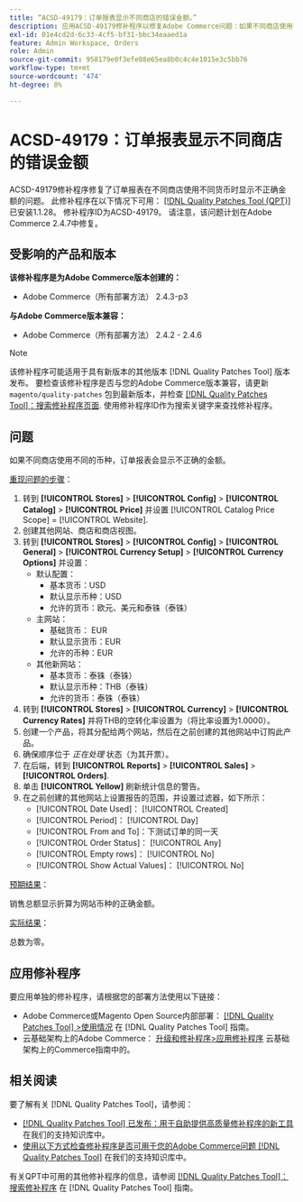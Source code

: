 ```yaml
---
title: “ACSD-49179：订单报表显示不同商店的错误金额。”
description: 应用ACSD-49179修补程序以修复Adobe Commerce问题：如果不同商店使用不同的货币，订单报表会显示不正确的金额。
exl-id: 01e4cd2d-6c33-4cf5-bf31-bbc34eaaed1a
feature: Admin Workspace, Orders
role: Admin
source-git-commit: 958179e0f3efe08e65ea8b0c4c4e1015e3c5bb76
workflow-type: tm+mt
source-wordcount: '474'
ht-degree: 0%

---
```


# ACSD-49179：订单报表显示不同商店的错误金额

ACSD-49179修补程序修复了订单报表在不同商店使用不同货币时显示不正确金额的问题。 此修补程序在以下情况下可用： [[!DNL Quality Patches Tool (QPT)]](/help/announcements/adobe-commerce-announcements/magento-quality-patches-released-new-tool-to-self-serve-quality-patches.md) 已安装1.1.28。 修补程序ID为ACSD-49179。 请注意，该问题计划在Adobe Commerce 2.4.7中修复。

## 受影响的产品和版本

**该修补程序是为Adobe Commerce版本创建的：**

* Adobe Commerce（所有部署方法） 2.4.3-p3

**与Adobe Commerce版本兼容：**

* Adobe Commerce（所有部署方法） 2.4.2 - 2.4.6

>[!NOTE]
>
>该修补程序可能适用于具有新版本的其他版本 [!DNL Quality Patches Tool] 版本发布。 要检查该修补程序是否与您的Adobe Commerce版本兼容，请更新 `magento/quality-patches` 包到最新版本，并检查 [[!DNL Quality Patches Tool]：搜索修补程序页面](https://experienceleague.adobe.com/tools/commerce-quality-patches/index.html). 使用修补程序ID作为搜索关键字来查找修补程序。

## 问题

如果不同商店使用不同的币种，订单报表会显示不正确的金额。

<u>重现问题的步骤</u>：

1. 转到 **[!UICONTROL Stores]** > **[!UICONTROL Config]** > **[!UICONTROL Catalog]** > **[!UICONTROL Price]** 并设置 [!UICONTROL Catalog Price Scope] = [!UICONTROL Website].
1. 创建其他网站、商店和商店视图。
1. 转到 **[!UICONTROL Stores]** > **[!UICONTROL Config]** > **[!UICONTROL General]** > **[!UICONTROL Currency Setup]** > **[!UICONTROL Currency Options]** 并设置：
   * 默认配置：
      * 基本货币：USD
      * 默认显示币种：USD
      * 允许的货币：欧元、美元和泰铢（泰铢）
   * 主网站：
      * 基础货币： EUR
      * 默认显示货币：EUR
      * 允许的币种：EUR
   * 其他新网站：
      * 基本货币：泰铢（泰铢）
      * 默认显示币种：THB（泰铢）
      * 允许的货币：泰铢（泰铢）
1. 转到 **[!UICONTROL Stores]** > **[!UICONTROL Currency]** > **[!UICONTROL Currency Rates]** 并将THB的空转化率设置为（将比率设置为1.0000）。
1. 创建一个产品，将其分配给两个网站，然后在之前创建的其他网站中订购此产品。
1. 确保顺序位于 *正在处理* 状态（为其开票）。
1. 在后端，转到 **[!UICONTROL Reports]** > **[!UICONTROL Sales]** > **[!UICONTROL Orders]**.
1. 单击 **[!UICONTROL Yellow]** 刷新统计信息的警告。
1. 在之前创建的其他网站上设置报告的范围，并设置过滤器，如下所示：
   * [!UICONTROL Date Used]： [!UICONTROL Created]
   * [!UICONTROL Period]： [!UICONTROL Day]
   * [!UICONTROL From and To]：下测试订单的同一天
   * [!UICONTROL Order Status]： [!UICONTROL Any]
   * [!UICONTROL Empty rows]： [!UICONTROL No]
   * [!UICONTROL Show Actual Values]： [!UICONTROL No]

<u>预期结果</u>：

销售总额显示折算为网站币种的正确金额。

<u>实际结果</u>：

总数为零。

## 应用修补程序

要应用单独的修补程序，请根据您的部署方法使用以下链接：

* Adobe Commerce或Magento Open Source内部部署： [[!DNL Quality Patches Tool] >使用情况](https://experienceleague.adobe.com/docs/commerce-operations/tools/quality-patches-tool/usage.html) 在 [!DNL Quality Patches Tool] 指南。
* 云基础架构上的Adobe Commerce： [升级和修补程序>应用修补程序](https://experienceleague.adobe.com/docs/commerce-cloud-service/user-guide/develop/upgrade/apply-patches.html) 云基础架构上的Commerce指南中的。

## 相关阅读

要了解有关 [!DNL Quality Patches Tool]，请参阅：

* [[!DNL Quality Patches Tool] 已发布：用于自助提供高质量修补程序的新工具](/help/announcements/adobe-commerce-announcements/magento-quality-patches-released-new-tool-to-self-serve-quality-patches.md) 在我们的支持知识库中。
* [使用以下方式检查修补程序是否可用于您的Adobe Commerce问题 [!DNL Quality Patches Tool]](/help/support-tools/patches-available-in-qpt-tool/check-patch-for-magento-issue-with-magento-quality-patches.md) 在我们的支持知识库中。

有关QPT中可用的其他修补程序的信息，请参阅 [[!DNL Quality Patches Tool]：搜索修补程序](https://experienceleague.adobe.com/tools/commerce-quality-patches/index.html) 在 [!DNL Quality Patches Tool] 指南。

